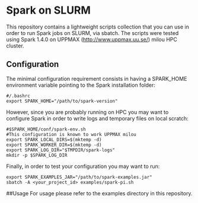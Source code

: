 # Spark on SLURM
This repository contains a lightweight scripts collection that you can use in order to run
Spark jobs on SLURM, via sbatch. The scripts were tested using Spark 1.4.0 on 
UPPMAX (http://www.uppmax.uu.se/) milou HPC cluster. 

## Configuration
The minimal configuration requirement consists in having a SPARK_HOME
environment variable pointing to the Spark installation folder:

    #/.bashrc
    export SPARK_HOME="/path/to/spark-version"

However, since you are probably running on HPC you may want to configure Spark in order to write
logs and temporary files on local scratch:

    #$SPARK_HOME/conf/spark-env.sh
    #This configuration is known to work UPPMAX milou
    export SPARK_LOCAL_DIRS=$(mktemp -d)
    export SPARK_WORKER_DIR=$(mktemp -d)
    export SPARK_LOG_DIR="$TMPDIR/spark-logs"
    mkdir -p $SPARK_LOG_DIR

Finally, in order to test your configuration you may want to run:

    export SPARK_EXAMPLES_JAR="/path/to/spark-examples.jar"
    sbatch -A <your_project_id> examples/spark-pi.sh

##Usage
For usage please refer to the examples directory in this repository. 
